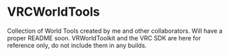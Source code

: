 # VRCWorldTools
Collection of World Tools created by me and other collaborators.
Will have a proper README soon.
VRWorldToolkit and the VRC SDK are here for reference only, do not include them in any builds.
